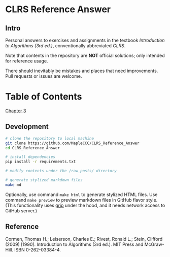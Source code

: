 # CLRS Reference Answer

## Intro

Personal answers to exercises and assignments in the textbook *Introduction to Algorithms (3rd ed.)*, conventionally abbreviated *CLRS*.

Note that contents in the repository are **NOT** official solutions; only intended for reference usage.

There should inevitably be mistakes and places that need improvements. Pull requests or issues are welcome.

# Table of Contents

[Chapter 3](./Chapter_3.md)

## Development

```bash
# clone the repository to local machine
git clone https://github.com/MapleCCC/CLRS_Reference_Answer
cd CLRS_Reference_Answer

# install dependencies
pip install -r requirements.txt

# modify contents under the /raw_posts/ directory

# generate stylized markdown files
make md
```

Optionally, use command `make html` to generate stylized HTML files. Use command `make preview` to preview markdown files in GitHub flavor style. (This functionality uses [grip](https://github.com/joeyespo/grip) under the hood, and it needs network access to GitHub server.)

## Reference

Cormen, Thomas H.; Leiserson, Charles E.; Rivest, Ronald L.; Stein, Clifford (2009) [1990]. Introduction to Algorithms (3rd ed.). MIT Press and McGraw-Hill. ISBN 0-262-03384-4.
